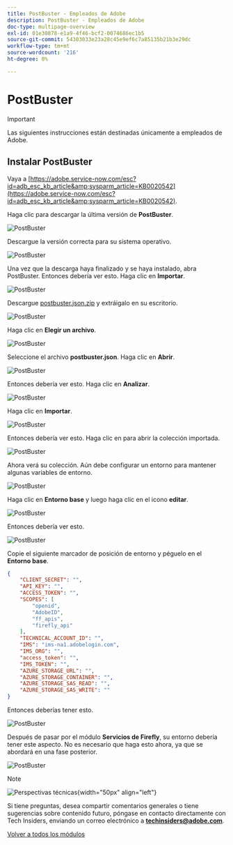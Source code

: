 ```yaml
---
title: PostBuster - Empleados de Adobe
description: PostBuster - Empleados de Adobe
doc-type: multipage-overview
exl-id: 01e30878-e1a9-4f46-bcf2-0074686ec1b5
source-git-commit: 54303033e23a28c45e9ef6c7a85135b21b3e29dc
workflow-type: tm+mt
source-wordcount: '216'
ht-degree: 0%

---
```


# PostBuster

>[!IMPORTANT]
>
>Las siguientes instrucciones están destinadas únicamente a empleados de Adobe.

## Instalar PostBuster

Vaya a [https://adobe.service-now.com/esc?id=adb_esc_kb_article&amp;sysparm_article=KB0020542](https://adobe.service-now.com/esc?id=adb_esc_kb_article&amp;sysparm_article=KB0020542).

Haga clic para descargar la última versión de **PostBuster**.

![PostBuster](./assets/images/pb1.png)

Descargue la versión correcta para su sistema operativo.

![PostBuster](./assets/images/pb2.png)

Una vez que la descarga haya finalizado y se haya instalado, abra PostBuster. Entonces debería ver esto. Haga clic en **Importar**.

![PostBuster](./assets/images/pb3.png)

Descargue [postbuster.json.zip](./assets/postman/postbuster.json.zip) y extráigalo en su escritorio.

![PostBuster](./assets/images/pbpb.png)

Haga clic en **Elegir un archivo**.

![PostBuster](./assets/images/pb4.png)

Seleccione el archivo **postbuster.json**. Haga clic en **Abrir**.

![PostBuster](./assets/images/pb5.png)

Entonces debería ver esto. Haga clic en **Analizar**.

![PostBuster](./assets/images/pb6.png)

Haga clic en **Importar**.

![PostBuster](./assets/images/pb7.png)

Entonces debería ver esto. Haga clic en para abrir la colección importada.

![PostBuster](./assets/images/pb8.png)

Ahora verá su colección. Aún debe configurar un entorno para mantener algunas variables de entorno.

![PostBuster](./assets/images/pb9.png)

Haga clic en **Entorno base** y luego haga clic en el icono **editar**.

![PostBuster](./assets/images/pb10.png)

Entonces debería ver esto.

![PostBuster](./assets/images/pb11.png)

Copie el siguiente marcador de posición de entorno y péguelo en el **Entorno base**.

```json
{
	"CLIENT_SECRET": "",
	"API_KEY": "",
	"ACCESS_TOKEN": "",
	"SCOPES": [
		"openid",
		"AdobeID",
		"ff_apis",
		"firefly_api"
	],
	"TECHNICAL_ACCOUNT_ID": "",
	"IMS": "ims-na1.adobelogin.com",
	"IMS_ORG": "",
	"access_token": "",
	"IMS_TOKEN": "",
	"AZURE_STORAGE_URL": "",
	"AZURE_STORAGE_CONTAINER": "",
	"AZURE_STORAGE_SAS_READ": "",
	"AZURE_STORAGE_SAS_WRITE": ""
}
```

Entonces deberías tener esto.

![PostBuster](./assets/images/pb12.png)

Después de pasar por el módulo **Servicios de Firefly**, su entorno debería tener este aspecto. No es necesario que haga esto ahora, ya que se abordará en una fase posterior.

![PostBuster](./assets/images/pb13.png)

>[!NOTE]
>
>![Perspectivas técnicas](./assets/images/techinsiders.png){width="50px" align="left"}
>
>Si tiene preguntas, desea compartir comentarios generales o tiene sugerencias sobre contenido futuro, póngase en contacto directamente con Tech Insiders, enviando un correo electrónico a **techinsiders@adobe.com**.

[Volver a todos los módulos](./overview.md)
